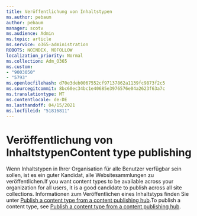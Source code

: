 ```yaml
---
title: Veröffentlichung von Inhaltstypen
ms.author: pebaum
author: pebaum
manager: scotv
ms.audience: Admin
ms.topic: article
ms.service: o365-administration
ROBOTS: NOINDEX, NOFOLLOW
localization_priority: Normal
ms.collection: Adm_O365
ms.custom:
- "9003050"
- "5793"
ms.openlocfilehash: d70e3deb0067552cf97137862a1139fc9873f2c5
ms.sourcegitcommit: 8bc60ec34bc1e40685e3976576e04a2623f63a7c
ms.translationtype: MT
ms.contentlocale: de-DE
ms.lasthandoff: 04/15/2021
ms.locfileid: "51816811"
---
```

# <a name="content-type-publishing"></a><span data-ttu-id="d943e-102">Veröffentlichung von Inhaltstypen</span><span class="sxs-lookup"><span data-stu-id="d943e-102">Content type publishing</span></span>

<span data-ttu-id="d943e-103">Wenn Inhaltstypen in Ihrer Organisation für alle Benutzer verfügbar sein sollen, ist es ein guter Kandidat, alle Websitesammlungen zu veröffentlichen.</span><span class="sxs-lookup"><span data-stu-id="d943e-103">If you want content types to be available across your organization for all users, it is a good candidate to publish across all site collections.</span></span> <span data-ttu-id="d943e-104">Informationen zum Veröffentlichen eines Inhaltstyps finden Sie unter [Publish a content type from a content publishing hub](https://support.office.com/article/publish-a-content-type-from-a-content-publishing-hub-58081155-118d-4e7a-9cc5-d43b5dbb7d02).</span><span class="sxs-lookup"><span data-stu-id="d943e-104">To publish a content type, see [Publish a content type from a content publishing hub](https://support.office.com/article/publish-a-content-type-from-a-content-publishing-hub-58081155-118d-4e7a-9cc5-d43b5dbb7d02).</span></span>